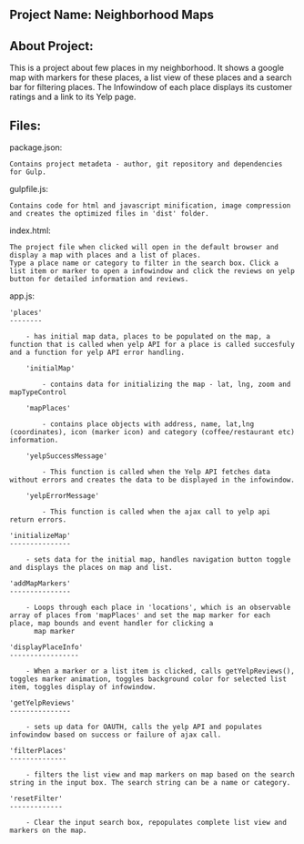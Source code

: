 Project Name: Neighborhood Maps
-------------------------------

About Project:
--------------

This is a project about few places in my neighborhood. It shows a google map with markers for these places, a list view of these places and a search bar for filtering places.
The Infowindow of each place displays its customer ratings and a link to its Yelp page.

Files:
------

package.json:

	Contains project metadeta - author, git repository and dependencies for Gulp.

gulpfile.js:

	Contains code for html and javascript minification, image compression and creates the optimized files in 'dist' folder.

index.html:

	The project file when clicked will open in the default browser and display a map with places and a list of places.
	Type a place name or category to filter in the search box. Click a list item or marker to open a infowindow and click the reviews on yelp button for detailed information and reviews.

app.js:

	'places'
	--------

		- has initial map data, places to be populated on the map, a function that is called when yelp API for a place is called succesfuly and a function for yelp API error handling.

		'initialMap'

			- contains data for initializing the map - lat, lng, zoom and mapTypeControl

		'mapPlaces'

			- contains place objects with address, name, lat,lng (coordinates), icon (marker icon) and category (coffee/restaurant etc) information.

		'yelpSuccessMessage'

			- This function is called when the Yelp API fetches data without errors and creates the data to be displayed in the infowindow.

		'yelpErrorMessage'

			- This function is called when the ajax call to yelp api return errors.

	'initializeMap'
	---------------

		- sets data for the initial map, handles navigation button toggle and displays the places on map and list.

	'addMapMarkers'
	---------------

		- Loops through each place in 'locations', which is an observable array of places from 'mapPlaces' and set the map marker for each place, map bounds and event handler for clicking a
	      map marker

    'displayPlaceInfo'
    -----------------

    	- When a marker or a list item is clicked, calls getYelpReviews(), toggles marker animation, toggles background color for selected list item, toggles display of infowindow.

  	'getYelpReviews'
  	---------------

  		- sets up data for OAUTH, calls the yelp API and populates infowindow based on success or failure of ajax call.

  	'filterPlaces'
  	--------------

  		- filters the list view and map markers on map based on the search string in the input box. The search string can be a name or category.

  	'resetFilter'
  	-------------

  		- Clear the input search box, repopulates complete list view and markers on the map.


